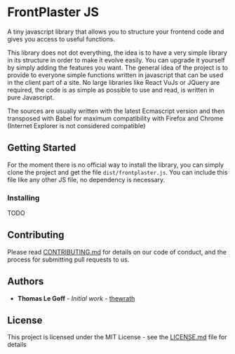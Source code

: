 # FrontPlaster JS 

A tiny javascript library that allows you to structure your frontend code and gives you access to useful functions.

This library does not dot everything, the idea is to have a very simple library in its structure in order to make it evolve easily. 
You can upgrade it yourself by simply adding the features you want. 
The general idea of the project is to provide to everyone simple functions written in javascript that can be used in the client part of a site. 
No large libraries like React VuJs or JQuery are required, the code is as simple as possible to use and read, is written in pure Javascript. 

The sources are usually written with the latest Ecmascript version  and then transposed with Babel for maximum compatibility with Firefox and Chrome (Internet Explorer is not considered compatible)

## Getting Started

For the moment there is no official way to install the library, you can simply clone the project and get the file ``` dist/frontplaster.js ```.
You can include this file like any other JS file, no dependency is necessary. 

### Installing
TODO
 
## Contributing

Please read [CONTRIBUTING.md](https://gist.github.com/PurpleBooth/b24679402957c63ec426) for details on our code of conduct, and the process for submitting pull requests to us.

## Authors

* **Thomas Le Goff** - *Initial work* - [thewrath](https://github.com/thewrath)

## License

This project is licensed under the MIT License - see the [LICENSE.md](LICENSE.md) file for details



